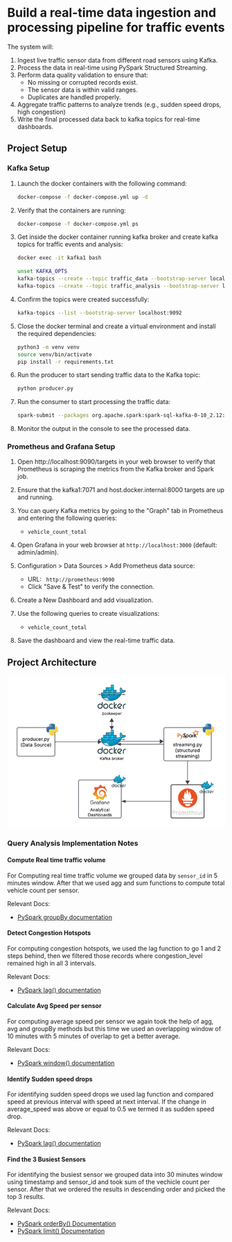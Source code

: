 # Build a real-time data ingestion and processing pipeline for traffic events

The system will:

1. Ingest live traffic sensor data from different road sensors using Kafka.
2. Process the data in real-time using PySpark Structured Streaming.
3. Perform data quality validation to ensure that:
   - No missing or corrupted records exist.
   - The sensor data is within valid ranges.
   - Duplicates are handled properly.
4. Aggregate traffic patterns to analyze trends (e.g., sudden speed drops, high congestion)
5. Write the final processed data back to kafka topics for real-time dashboards.

## Project Setup

### Kafka Setup

1. Launch the docker containers with the following command:

   ```bash
   docker-compose -f docker-compose.yml up -d
   ```

2. Verify that the containers are running:

   ```bash
   docker-compose -f docker-compose.yml ps
   ```

3. Get inside the docker container running kafka broker and create kafka topics for traffic events and analysis:

   ```bash
   docker exec -it kafka1 bash
   ```

   ```bash
   unset KAFKA_OPTS
   kafka-topics --create --topic traffic_data --bootstrap-server localhost:9092 --partitions 1 --replication-factor 1
   kafka-topics --create --topic traffic_analysis --bootstrap-server localhost:9092 --partitions 1 --replication-factor 1
   ```

4. Confirm the topics were created successfully:

   ```bash
   kafka-topics --list --bootstrap-server localhost:9092
   ```

5. Close the docker terminal and create a virtual environment and install the required dependencies:

   ```bash
   python3 -m venv venv
   source venv/bin/activate
   pip install -r requirements.txt
   ```

6. Run the producer to start sending traffic data to the Kafka topic:

   ```bash
   python producer.py
   ```

7. Run the consumer to start processing the traffic data:

   ```bash
   spark-submit --packages org.apache.spark:spark-sql-kafka-0-10_2.12:3.5.5 streaming.py
   ```

8. Monitor the output in the console to see the processed data.

### Prometheus and Grafana Setup

1.  Open http://localhost:9090/targets in your web browser to verify that Prometheus is scraping the metrics from the Kafka broker and Spark job.
2.  Ensure that the kafka1:7071 and host.docker.internal:8000 targets are up and running.
3.  You can query Kafka metrics by going to the "Graph" tab in Prometheus and entering the following queries:

    - `vehicle_count_total`

4.  Open Grafana in your web browser at `http://localhost:3000` (default: admin/admin).
5.  Configuration > Data Sources > Add Prometheus data source:

    - URL: ` http://prometheus:9090`
    - Click "Save & Test" to verify the connection.

6.  Create a New Dashboard and add visualization.
7.  Use the following queries to create visualizations:

    - `vehicle_count_total`

8.  Save the dashboard and view the real-time traffic data.

## Project Architecture

![!architecture](architecture.png)

### Query Analysis Implementation Notes

#### Compute Real time traffic volume

For Computing real time traffic volume we grouped data by `sensor_id` in 5 minutes window. After that we used agg and sum functions to compute total vehicle count per sensor.

Relevant Docs:

- [PySpark groupBy documentation](https://spark.apache.org/docs/latest/api/python/reference/pyspark.sql/api/pyspark.sql.DataFrame.groupBy.html)

#### Detect Congestion Hotspots

For computing congestion hotspots, we used the lag function to go 1 and 2 steps behind, then we filtered those records where congestion_level remained high in all 3 intervals.

Relevant Docs:

- [PySpark lag() documentation](https://spark.apache.org/docs/latest/api/python/reference/pyspark.sql/api/pyspark.sql.functions.lag.html)

#### Calculate Avg Speed per sensor

For computing average speed per sensor we again took the help of agg, avg and groupBy methods but this time we used an overlapping window of 10 minutes with 5 minutes of overlap to get a better average.

Relevant Docs:

- [PySpark window() documentation](https://spark.apache.org/docs/latest/api/python/reference/pyspark.sql/api/pyspark.sql.functions.window.html)

#### Identify Sudden speed drops

For identifying sudden speed drops we used lag function and compared speed at previous interval with speed at next interval. If the change in average_speed was above or equal to 0.5 we termed it as sudden speed drop.

Relevant Docs:

- [PySpark lag() documentation](https://spark.apache.org/docs/latest/api/python/reference/pyspark.sql/api/pyspark.sql.functions.lag.html)

#### Find the 3 Busiest Sensors

For identifying the busiest sensor we grouped data into 30 minutes window using timestamp and sensor_id and took sum of the vechicle count per sensor. After that we ordered the results in descending order and picked the top 3 results.

Relevant Docs:

- [PySpark orderBy() Documentation](https://spark.apache.org/docs/latest/api/python/reference/pyspark.sql/api/pyspark.sql.DataFrame.orderBy.html)
- [PySpark limit() Documentation](https://spark.apache.org/docs/latest/api/python/reference/pyspark.sql/api/pyspark.sql.DataFrame.limit.html)
